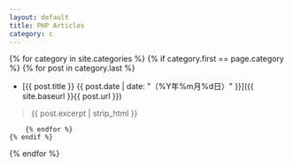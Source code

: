 ```yaml
---
layout: default
title: PHP Articles
category: c
---
```


{% for category in site.categories %}
    {% if category.first == page.category %}
        {% for post in category.last %}
* [{{ post.title }} {{ post.date | date: "（%Y年%m月%d日）" }}]({{ site.baseurl }}{{ post.url }})

> <span class="text-muted">{{ post.excerpt | strip_html }}</span>
>
        {% endfor %}
    {% endif %}
{% endfor %}
